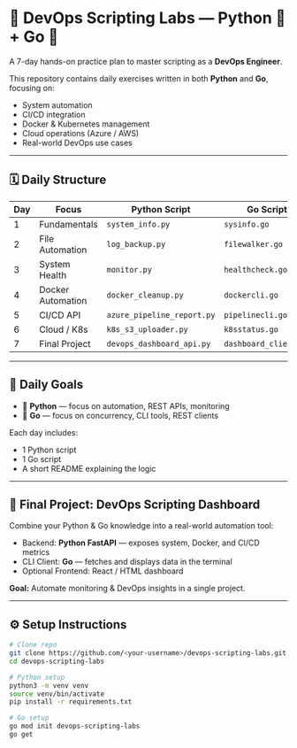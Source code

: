 # 🚀 DevOps Scripting Labs — Python 🐍 + Go 🐹

A 7-day hands-on practice plan to master scripting as a **DevOps Engineer**.

This repository contains daily exercises written in both **Python** and **Go**, focusing on:
- System automation
- CI/CD integration
- Docker & Kubernetes management
- Cloud operations (Azure / AWS)
- Real-world DevOps use cases

---

## 🗓️ Daily Structure

| Day | Focus | Python Script | Go Script |
|-----|--------|----------------|------------|
| 1 | Fundamentals | `system_info.py` | `sysinfo.go` |
| 2 | File Automation | `log_backup.py` | `filewalker.go` |
| 3 | System Health | `monitor.py` | `healthcheck.go` |
| 4 | Docker Automation | `docker_cleanup.py` | `dockercli.go` |
| 5 | CI/CD API | `azure_pipeline_report.py` | `pipelinecli.go` |
| 6 | Cloud / K8s | `k8s_s3_uploader.py` | `k8sstatus.go` |
| 7 | Final Project | `devops_dashboard_api.py` | `dashboard_client.go` |

---

## 🧩 Daily Goals

- 🐍 **Python** — focus on automation, REST APIs, monitoring
- 🐹 **Go** — focus on concurrency, CLI tools, REST clients

Each day includes:
- 1 Python script
- 1 Go script
- A short README explaining the logic

---

## 🧠 Final Project: DevOps Scripting Dashboard

Combine your Python & Go knowledge into a real-world automation tool:

- Backend: **Python FastAPI** — exposes system, Docker, and CI/CD metrics  
- CLI Client: **Go** — fetches and displays data in the terminal  
- Optional Frontend: React / HTML dashboard  

**Goal:** Automate monitoring & DevOps insights in a single project.

---

## ⚙️ Setup Instructions

```bash
# Clone repo
git clone https://github.com/<your-username>/devops-scripting-labs.git
cd devops-scripting-labs

# Python setup
python3 -m venv venv
source venv/bin/activate
pip install -r requirements.txt

# Go setup
go mod init devops-scripting-labs
go get
